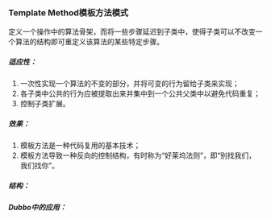 ### Template Method模板方法模式

定义一个操作中的算法骨架，而将一些步骤延迟到子类中，使得子类可以不改变一个算法的结构即可重定义该算法的某些特定步骤。

##### 适应性：

1. 一次性实现一个算法的不变的部分，并将可变的行为留给子类来实现；
2. 各子类中公共的行为应被提取出来并集中到一个公共父类中以避免代码重复；
3. 控制子类扩展。

##### 效果：

1. 模板方法是一种代码复用的基本技术；
2. 模板方法导致一种反向的控制结构，有时称为“好莱坞法则”，即“别找我们，我们找你”。

##### 结构：



##### Dubbo中的应用：

